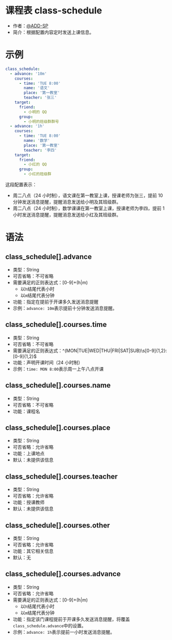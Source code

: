 # 课程表 class-schedule

+ 作者：[@ADD-SP](https://github.com/ADD-SP)
+ 简介：根据配置内容定时发送上课信息。

# 示例

```yml
class_schedule:
  - advance: '10m'
    courses:
      - time: 'TUE 8:00'
        name: '语文'
        place: '第一教室'
        teacher: '张三'
    target:
      friend:
        - 小明的 QQ
      group:
        - 小明的班级群群号
  - advance: '1h'
    courses:
      - time: 'TUE 8:00'
        name: '数学'
        place: '第一教室'
        teacher: '李四'
    target:
      friend:
        - 小红的 QQ
      group:
        - 小红的班级群
```

这段配置表示：
+ 周二八点（24 小时制），语文课在第一教室上课，授课老师为张三，提前 10 分钟发送消息提醒，提醒消息发送给小明及其班级群。
+ 周二八点（24 小时制），数学课课在第一教室上课，授课老师为李四，提前 1 小时发送消息提醒，提醒消息发送给小红及其班级群。

# 语法

## class_schedule[].advance

+ 类型：String
+ 可否省略：不可省略
+ 需要满足的正则表达式：[0-9]+(h|m)
    + 以`h`结尾代表小时
    + 以`m`结尾代表分钟
+ 功能：指定在提前于开课多久发送消息提醒
+ 示例：`advance: 10m`表示提前十分钟发送消息提醒。

## class_schedule[].courses.time

+ 类型：String
+ 可否省略：不可省略
+ 需要满足的正则表达式：^(MON|TUE|WED|THU|FRI|SAT|SUB)\s[0-9]{1,2}:[0-9]{1,2}$
+ 功能：声明开课时间（24 小时制）
+ 示例：`time: MON 8:00`表示周一上午八点开课

## class_schedule[].courses.name

+ 类型：String
+ 可否省略：不可省略
+ 功能：课程名

## class_schedule[].courses.place

+ 类型：String
+ 可否省略：允许省略
+ 功能：上课地点
+ 默认：未提供该信息

## class_schedule[].courses.teacher

+ 类型：String
+ 可否省略：允许省略
+ 功能：授课教师
+ 默认：未提供该信息

## class_schedule[].courses.other

+ 类型：String
+ 可否省略：允许省略
+ 功能：其它相关信息
+ 默认：无

## class_schedule[].courses.advance

+ 类型：String
+ 可否省略：允许省略
+ 需要满足的正则表达式：[0-9]+(h|m)
    + 以`h`结尾代表小时
    + 以`m`结尾代表分钟
+ 功能：指定该门课程提前于开课多久发送消息提醒，将覆盖`class_schedule.advance`中的设置。
+ 示例：`advance: 1h`表示提前一小时发送消息提醒。
